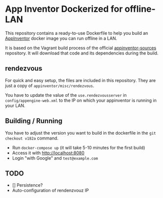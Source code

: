 
# App Inventor Dockerized for offline-LAN

This repository contains a ready-to-use Dockerfile to help you build an [AppInventor](https://appinventor.mit.edu) docker image you can run offline in a LAN.

It is based on the Vagrant build process of the official [appinventor-sources](https://github.com/mit-cml/appinventor-sources) repository. It will download that code and its dependencies during the build.

## rendezvous

For quick and easy setup, the files are included in this repository.
They are just a copy of `appinventor/misc/rendezvous`.

You have to update the value of the `use.rendezvousserver` in `config/appengine-web.xml`
to the IP on which your appinventor is running in your LAN.

## Building / Running

You have to adjust the version you want to build in the dockerfile in the `git checkout v182a` command.

- Run `docker-compose up` (it will take 5-10 minutes for the first build)
- Access it with <http://localhost:8080>
- Login "with Google" and `test@example.com`


## TODO

- [] Persistence?
- Auto-configuration of rendenzvouz IP
